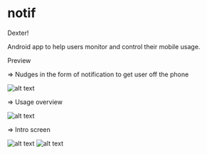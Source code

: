 # notif

Dexter!

Android app to help users monitor and control their mobile usage.


Preview

=> Nudges in the form of notification to get user off the phone

![alt text](https://github.com/nineteen94/notif/blob/master/screenshots/Screenshot2.jpeg?raw=true)

=> Usage overview

![alt text](https://github.com/nineteen94/notif/blob/master/screenshots/usagescreen.jpeg?raw=true)


=> Intro screen

![alt text](https://github.com/nineteen94/notif/blob/master/screenshots/intro1.jpeg?raw=true)
![alt text](https://github.com/nineteen94/notif/blob/master/screenshots/intro2.jpeg?raw=true)
